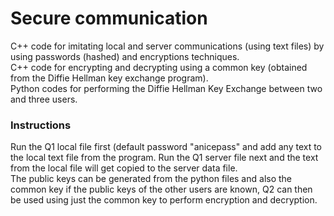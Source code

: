 # Secure communication
C++ code for imitating local and server communications (using text files) by using passwords (hashed) and encryptions techniques.  
C++ code for encrypting and decrypting using a common key (obtained from the Diffie Hellman key exchange program).  
Python codes for performing the Diffie Hellman Key Exchange between two and three users.  

### Instructions
Run the Q1 local file first (default password "anicepass" and add any text to the local text file from the program. Run the Q1 server file next and the text from the local file will get copied to the server data file.  
The public keys can be generated from the python files and also the common key if the public keys of the other users are known, Q2 can then be used using just the common key to perform encryption and decryption.
